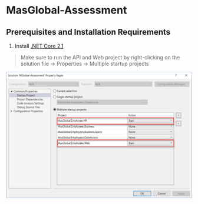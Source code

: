 # MasGlobal-Assessment

## Prerequisites and Installation Requirements
1. Install [.NET Core 2.1](https://www.microsoft.com/net/download)

> Make sure to run the API and Web project by right-clicking on the solution file -> Properties -> Multiple startup projects 

![](https://github.com/vany0114/MGlobal-Assessment/blob/master/setup.png)
